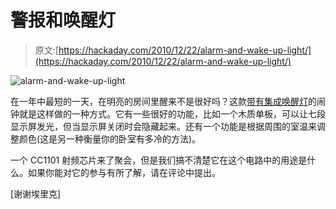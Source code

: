 # 警报和唤醒灯

> 原文:[https://hackaday.com/2010/12/22/alarm-and-wake-up-light/](https://hackaday.com/2010/12/22/alarm-and-wake-up-light/)

![](../Images/105e5755a21e0a305f53d81b7d8cc4ab.png "alarm-and-wake-up-light")

在一年中最短的一天，在明亮的房间里醒来不是很好吗？这款[带有集成唤醒灯](http://processors.wiki.ti.com/index.php/Msp430lamp)的闹钟就是这样做的一种方式。它有一些很好的功能，比如一个木质单板，可以让七段显示屏发光，但当显示屏关闭时会隐藏起来。还有一个功能是根据周围的室温来调整颜色(这是另一种衡量你的卧室有多冷的方法)。

一个 CC1101 射频芯片来了聚会，但是我们搞不清楚它在这个电路中的用途是什么。如果你能对它的参与有所了解，请在评论中提出。

[谢谢埃里克]
